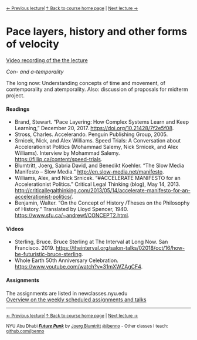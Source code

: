 <sup>[&larr; Previous lecture](/files/04.md)|[&uarr; Back to course home page](/README.md) | [Next lecture &rarr;](/files/06.md)</sup>  

# Pace layers, history and other forms of velocity
[Video recording of the the lecture](https://stream.nyu.edu/media/Future%20Punk%2005/1_mygek27h)  


*Con- and a-temporality*

The long now: Understanding concepts of time and movement, of contemporality and atemporality. Also: discussion of proposals for midterm project.

#### Readings
- Brand, Stewart. “Pace Layering: How Complex Systems Learn and Keep Learning,” December 20, 2017. https://doi.org/10.21428/7f2e5f08.
- Stross, Charles. Accelerando. Penguin Publishing Group, 2005. 
- Srnicek, Nick, and Alex Williams. Speed Trials: A Conversation about Accelerationist Politics (Mohammad Salemy, Nick Srnicek, and Alex Williams). Interview by Mohammad Salemy. https://fillip.ca/content/speed-trials.
- Blumtritt, Joerg, Sabria David, and Benedikt Koehler. “The Slow Media Manifesto – Slow Media.” http://en.slow-media.net/manifesto.
- Williams, Alex, and Nick Srnicek. “#ACCELERATE MANIFESTO for an Accelerationist Politics.” Critical Legal Thinking (blog), May 14, 2013. http://criticallegalthinking.com/2013/05/14/accelerate-manifesto-for-an-accelerationist-politics/.  
- Benjamin, Walter. “On the Concept of History /Theses on the Philosophy of History.” Translated by Lloyd Spencer, 1940. https://www.sfu.ca/~andrewf/CONCEPT2.html.


#### Videos
- Sterling, Bruce. Bruce Sterling at The Interval at Long Now. San Francisco. 2019. https://theinterval.org/salon-talks/02018/oct/16/how-be-futuristic-bruce-sterling.
- Whole Earth 50th Anniversary Celebration. https://www.youtube.com/watch?v=31mXWZAgCF4.

#### Assignments
The assignments are listed in newclasses.nyu.edu  
[Overview on the weekly scheduled assignments and talks](https://docs.google.com/spreadsheets/d/1X1GFioqqV0LJTk4EP8K0p6nl-vHBqKvkfuaAfof8oeA/edit?usp=sharing)  


***
<sup>[&larr; Previous lecture](/files/04.md)|[&uarr; Back to course home page](/README.md) | [Next lecture &rarr;](/files/06.md)</sup>  
  
<sup>NYU Abu Dhabi ***[Future Punk](/README.md)*** by [Joerg Blumtritt](https://jbenno.net) [@jbenno](https://twitter.com/jbenno) - Other classes I teach: [github.com/jbenno](https://github.com/jbenno/teaching/blob/master/README.md)</sup>
